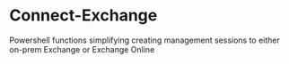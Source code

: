 # Connect-Exchange
Powershell functions simplifying creating management sessions to either on-prem Exchange or Exchange Online
